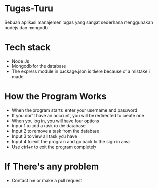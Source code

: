 # Tugas-Turu
Sebuah aplikasi manajemen tugas yang sangat sederhana menggunakan nodejs dan mongodb

# Tech stack
- Node Js 
- Mongodb for the database
- The express module in package.json is there because of a mistake i made

# How the Program Works
- When the program starts, enter your username and password
- If you don't have an account, you will be redirected to create one
- When you log in, you will have four options
- Input 1 to add a task to the database
- Input 2 to remove a task from the database
- Input 3 to view all task you have
- Input 4 to exit the program and go back to the sign in area
- Use ctrl+c to exit the program completely

# If There's any problem
- Contact me or make a pull request
